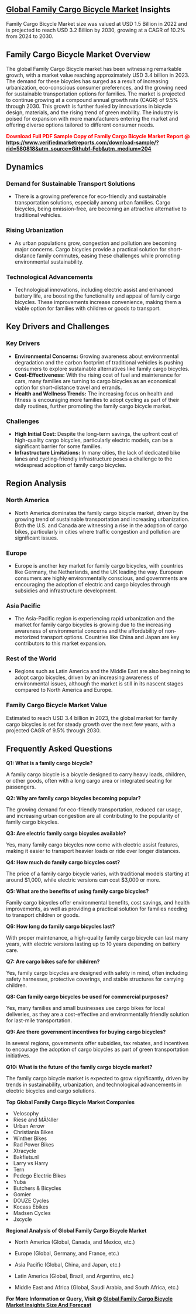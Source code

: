 <h2><a href="https://www.verifiedmarketreports.com/download-sample/?rid=580818&amp;utm_source=Githubf&amp;utm_medium=204" target="_blank">Global Family Cargo Bicycle Market</a> Insights</h2><p>Family Cargo Bicycle Market size was valued at USD 1.5 Billion in 2022 and is projected to reach USD 3.2 Billion by 2030, growing at a CAGR of 10.2% from 2024 to 2030.</p><p> <!DOCTYPE html> <html lang="en"> <head> <meta charset="UTF-8"> <meta name="viewport" content="width=device-width, initial-scale=1.0"> <meta name="description" content="Family Cargo Bicycle Market Overview including market value, dynamics, drivers, challenges, and regional analysis. Get key insights and FAQs regarding the family cargo bicycle industry."> <meta name="keywords" content="Family Cargo Bicycle Market, Cargo Bicycle Industry, Family Bicycle Market Size, Market Dynamics, Family Bicycle Trends"> <title>Family Cargo Bicycle Market Analysis</title> </head> <body> <h2>Family Cargo Bicycle Market Overview</h2> <p>The global Family Cargo Bicycle market has been witnessing remarkable growth, with a market value reaching approximately USD 3.4 billion in 2023. The demand for these bicycles has surged as a result of increasing urbanization, eco-conscious consumer preferences, and the growing need for sustainable transportation options for families. The market is projected to continue growing at a compound annual growth rate (CAGR) of 9.5% through 2030. This growth is further fueled by innovations in bicycle design, materials, and the rising trend of green mobility. The industry is poised for expansion with more manufacturers entering the market and offering diverse options tailored to different consumer needs.</p> <p><strong><p><span class=""><span style="color: #ff0000;"><strong>Download Full PDF Sample Copy of Family Cargo Bicycle Market Report</strong> @ </span><a href="https://www.verifiedmarketreports.com/download-sample/?rid=580818&amp;utm_source=Githubf-Feb&amp;utm_medium=204" target="_blank">https://www.verifiedmarketreports.com/download-sample/?rid=580818&amp;utm_source=Githubf-Feb&amp;utm_medium=204</a></span></p></strong></p> <h2>Dynamics</h2> <h3>Demand for Sustainable Transport Solutions</h3> <ul> <li>There is a growing preference for eco-friendly and sustainable transportation solutions, especially among urban families. Cargo bicycles, being emission-free, are becoming an attractive alternative to traditional vehicles.</li> </ul> <h3>Rising Urbanization</h3> <ul> <li>As urban populations grow, congestion and pollution are becoming major concerns. Cargo bicycles provide a practical solution for short-distance family commutes, easing these challenges while promoting environmental sustainability.</li> </ul> <h3>Technological Advancements</h3> <ul> <li>Technological innovations, including electric assist and enhanced battery life, are boosting the functionality and appeal of family cargo bicycles. These improvements increase convenience, making them a viable option for families with children or goods to transport.</li> </ul> <h2>Key Drivers and Challenges</h2> <h3>Key Drivers</h3> <ul> <li><strong>Environmental Concerns:</strong> Growing awareness about environmental degradation and the carbon footprint of traditional vehicles is pushing consumers to explore sustainable alternatives like family cargo bicycles.</li> <li><strong>Cost-Effectiveness:</strong> With the rising cost of fuel and maintenance for cars, many families are turning to cargo bicycles as an economical option for short-distance travel and errands.</li> <li><strong>Health and Wellness Trends:</strong> The increasing focus on health and fitness is encouraging more families to adopt cycling as part of their daily routines, further promoting the family cargo bicycle market.</li> </ul> <h3>Challenges</h3> <ul> <li><strong>High Initial Cost:</strong> Despite the long-term savings, the upfront cost of high-quality cargo bicycles, particularly electric models, can be a significant barrier for some families.</li> <li><strong>Infrastructure Limitations:</strong> In many cities, the lack of dedicated bike lanes and cycling-friendly infrastructure poses a challenge to the widespread adoption of family cargo bicycles.</li> </ul> <h2>Region Analysis</h2> <h3>North America</h3> <ul> <li>North America dominates the family cargo bicycle market, driven by the growing trend of sustainable transportation and increasing urbanization. Both the U.S. and Canada are witnessing a rise in the adoption of cargo bikes, particularly in cities where traffic congestion and pollution are significant issues.</li> </ul> <h3>Europe</h3> <ul> <li>Europe is another key market for family cargo bicycles, with countries like Germany, the Netherlands, and the UK leading the way. European consumers are highly environmentally conscious, and governments are encouraging the adoption of electric and cargo bicycles through subsidies and infrastructure development.</li> </ul> <h3>Asia Pacific</h3> <ul> <li>The Asia-Pacific region is experiencing rapid urbanization and the market for family cargo bicycles is growing due to the increasing awareness of environmental concerns and the affordability of non-motorized transport options. Countries like China and Japan are key contributors to this market expansion.</li> </ul> <h3>Rest of the World</h3> <ul> <li>Regions such as Latin America and the Middle East are also beginning to adopt cargo bicycles, driven by an increasing awareness of environmental issues, although the market is still in its nascent stages compared to North America and Europe.</li> </ul> <h3>Family Cargo Bicycle Market Value</h3> <p>Estimated to reach USD 3.4 billion in 2023, the global market for family cargo bicycles is set for steady growth over the next few years, with a projected CAGR of 9.5% through 2030.</p> <h2>Frequently Asked Questions</h2> <p><strong>Q1: What is a family cargo bicycle?</strong></p> <p>A family cargo bicycle is a bicycle designed to carry heavy loads, children, or other goods, often with a long cargo area or integrated seating for passengers.</p> <p><strong>Q2: Why are family cargo bicycles becoming popular?</strong></p> <p>The growing demand for eco-friendly transportation, reduced car usage, and increasing urban congestion are all contributing to the popularity of family cargo bicycles.</p> <p><strong>Q3: Are electric family cargo bicycles available?</strong></p> <p>Yes, many family cargo bicycles now come with electric assist features, making it easier to transport heavier loads or ride over longer distances.</p> <p><strong>Q4: How much do family cargo bicycles cost?</strong></p> <p>The price of a family cargo bicycle varies, with traditional models starting at around $1,000, while electric versions can cost $3,000 or more.</p> <p><strong>Q5: What are the benefits of using family cargo bicycles?</strong></p> <p>Family cargo bicycles offer environmental benefits, cost savings, and health improvements, as well as providing a practical solution for families needing to transport children or goods.</p> <p><strong>Q6: How long do family cargo bicycles last?</strong></p> <p>With proper maintenance, a high-quality family cargo bicycle can last many years, with electric versions lasting up to 10 years depending on battery care.</p> <p><strong>Q7: Are cargo bikes safe for children?</strong></p> <p>Yes, family cargo bicycles are designed with safety in mind, often including safety harnesses, protective coverings, and stable structures for carrying children.</p> <p><strong>Q8: Can family cargo bicycles be used for commercial purposes?</strong></p> <p>Yes, many families and small businesses use cargo bikes for local deliveries, as they are a cost-effective and environmentally friendly solution for last-mile transportation.</p> <p><strong>Q9: Are there government incentives for buying cargo bicycles?</strong></p> <p>In several regions, governments offer subsidies, tax rebates, and incentives to encourage the adoption of cargo bicycles as part of green transportation initiatives.</p> <p><strong>Q10: What is the future of the family cargo bicycle market?</strong></p> <p>The family cargo bicycle market is expected to grow significantly, driven by trends in sustainability, urbanization, and technological advancements in electric bicycles and cargo solutions.</p> </body> </html> </p><p><strong>Top Global Family Cargo Bicycle Market Companies</strong></p><div data-test-id=""><p><li>Velosophy</li><li> Riese and MÃ¼ller</li><li> Urban Arrow</li><li> Christiania Bikes</li><li> Winther Bikes</li><li> Rad Power Bikes</li><li> Xtracycle</li><li> Bakfiets.nl</li><li> Larry vs Harry</li><li> Tern</li><li> Pedego Electric Bikes</li><li> Yuba</li><li> Butchers & Bicycles</li><li> Gomier</li><li> DOUZE Cycles</li><li> Kocass Ebikes</li><li> Madsen Cycles</li><li> Jxcycle</li></p><div><strong>Regional Analysis of&nbsp;Global Family Cargo Bicycle Market</strong></div><ul><li dir="ltr"><p dir="ltr">North America&nbsp;(Global, Canada, and Mexico, etc.)</p></li><li dir="ltr"><p dir="ltr">Europe (Global, Germany, and France, etc.)</p></li><li dir="ltr"><p dir="ltr">Asia Pacific&nbsp;(Global, China, and Japan, etc.)</p></li><li dir="ltr"><p dir="ltr">Latin America&nbsp;(Global, Brazil, and Argentina, etc.)</p></li><li dir="ltr">Middle East and Africa&nbsp;(Global, Saudi Arabia, and South Africa, etc.)</li></ul><p><strong>For More Information or Query, Visit @&nbsp;</strong><strong><a href="https://www.verifiedmarketreports.com/product/family-cargo-bicycle-market/?utm_source=Githubf&amp;utm_medium=204" target="_blank">Global Family Cargo Bicycle Market Insights Size And Forecast</a></strong></p></div>
